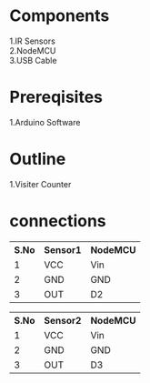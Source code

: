 # Components
1.IR Sensors<br>
2.NodeMCU<br>
3.USB Cable<br>

# Prereqisites
1.Arduino Software<br>

# Outline
1.Visiter Counter<br>

# connections
<table>
  <tr>
    <th>S.No</th>
    <th>Sensor1</th>
    <th>NodeMCU</th>
  </tr>
  <tr>
    <td>1</td>
    <td>VCC</td>
    <td>Vin</td>
  </tr>
  <tr>
    <td>2</td>
    <td>GND</td>
    <td>GND</td>
  </tr>
  <tr>
    <td>3</td>
    <td>OUT</td>
    <td>D2</td>
  </tr>
  </table>
  
  <table>
  <tr>
    <th>S.No</th>
    <th>Sensor2</th>
    <th>NodeMCU</th>
  </tr>
  <tr>
    <td>1</td>
    <td>VCC</td>
    <td>Vin</td>
  </tr>
  <tr>
    <td>2</td>
    <td>GND</td>
    <td>GND</td>
  </tr>
  <tr>
    <td>3</td>
    <td>OUT</td>
    <td>D3</td>
  </tr>
  </table>

